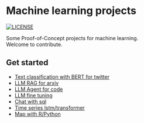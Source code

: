 # Machine learning projects
[![LICENSE](https://img.shields.io/badge/license-Anti%20996-blue.svg)](https://github.com/996icu/996.ICU/blob/master/LICENSE) <br>

Some Proof-of-Concept projects for machine learning. <br>
Welcome to contribute.


## Get started

- [Text classification with BERT for twitter](./bert_text_classification/)
- [LLM RAG for arxiv](./rag_of_arxiv/)
- [LLM Agent for code](./llm_code_agent/)
- [LLM fine tuning](./llm_fine_tuning/)
- [Chat with sql](./chat_with_sql/)
- [Time series lstm/transformer](./time_series/)
- [Map with R/Python](./snippets/)
